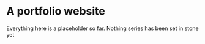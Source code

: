 # A portfolio website
Everything here is a placeholder so far.
Nothing series has been set in stone yet